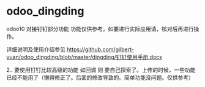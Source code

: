 # odoo_dingding
odoo10 对接钉钉部分功能
功能仅供参考，如要进行实际应用请，核对后再进行操作。
 
 详细说明及使用介绍参见 https://github.com/gilbert-yuan/odoo_dingding/blob/master/dingding/钉钉使用手册.docx


2.. 要使用钉钉比较高级的功能 如回调 则 要自己探索了。上传的时候，一些功能已经不能用了（懒得修正了。后面的修改导致的。简单功能没问题。仅供参考）

